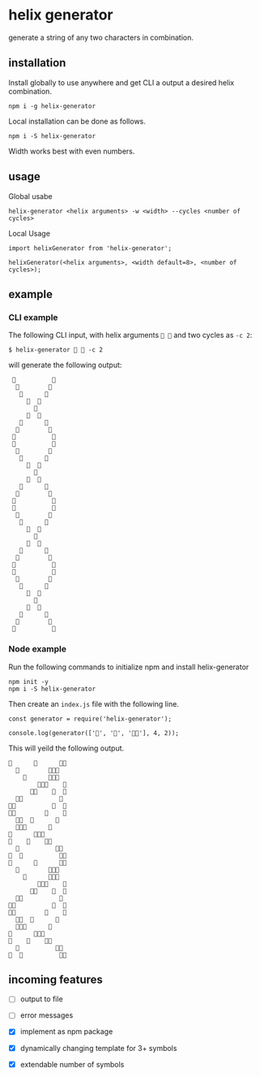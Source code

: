 # helix generator

generate a string of any two characters in combination.

## __installation__


Install globally to use anywhere and get CLI a output a desired helix combination.
```
npm i -g helix-generator
```


Local installation can be done as follows.
```
npm i -S helix-generator
```

<aside class="warning">Width works best with even numbers.</aside>


## __usage__

Global usabe
```
helix-generator <helix arguments> -w <width> --cycles <number of cycles> 
```

Local Usage
```
import helixGenerator from 'helix-generator';

helixGenerator(<helix arguments>, <width default=8>, <number of cycles>);
```


## __example__

### CLI example

The following CLI input, with helix arguments `🍯 🐞` and two cycles as `-c 2`:

```
$ helix-generator 🍯 🐞 -c 2
```

will generate the following output: 

```
 🍯          🐞
  🍯        🐞
   🍯      🐞
     🍯  🐞
       🍯
     🐞  🍯
   🐞      🍯
  🐞        🍯
 🐞          🍯
 🐞          🍯
  🐞        🍯
   🐞      🍯
     🐞  🍯
       🐞
     🍯  🐞
   🍯      🐞
  🍯        🐞
 🍯          🐞
 🍯          🐞
  🍯        🐞
   🍯      🐞
     🍯  🐞
       🍯
     🐞  🍯
   🐞      🍯
  🐞        🍯
 🐞          🍯
 🐞          🍯
  🐞        🍯
   🐞      🍯
     🐞  🍯
       🐞
     🍯  🐞
   🍯      🐞
  🍯        🐞
 🍯          🐞
```

### Node example


Run the following commands to initialize npm and install helix-generator

```
npm init -y
npm i -S helix-generator
```

Then create an `index.js` file with the following line.

```
const generator = require('helix-generator');

console.log(generator(['🤡', '👿', '🤘🏽'], 4, 2));
```

This will yeild the following output.

```
🤡      👿      🤘🏽
  🤡        👿🤘🏽  
    🤡      🤘🏽👿  
        🤡🤘🏽    👿
      🤘🏽    🤡  👿
  🤘🏽          🤡  
🤘🏽          👿  🤡
🤘🏽        👿    🤡
  🤘🏽  👿      🤡  
  👿🤘🏽      🤡    
👿      🤘🏽🤡      
👿    🤡    🤘🏽    
  👿          🤘🏽  
🤡  👿          🤘🏽
🤡      👿      🤘🏽
  🤡        👿🤘🏽  
    🤡      🤘🏽👿  
        🤡🤘🏽    👿
      🤘🏽    🤡  👿
  🤘🏽          🤡  
🤘🏽          👿  🤡
🤘🏽        👿    🤡
  🤘🏽  👿      🤡  
  👿🤘🏽      🤡    
👿      🤘🏽🤡      
👿    🤡    🤘🏽    
  👿          🤘🏽  
🤡  👿          🤘🏽
```

## incoming features

- [ ] output to file
- [ ] error messages
- [x] implement as npm package
- [x] dynamically changing template for 3+ symbols
- [x] extendable number of symbols 

